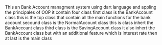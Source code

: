 This an Bank Account managment system using dart language and appling the principales of OOP
it contain four class 
first class is the BankAccount class this is the top class that contain all the main functions for the bank account
secound class is the NormalAccount class this is class inhert the BankAccount class
third class is the SavingAccount class it also inhert the BankAccount class but with an additional feature which is interest rate
then at last is the main class
